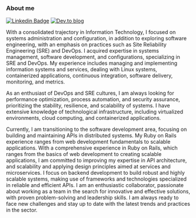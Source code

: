 ### About me
[![Linkedin Badge](https://img.shields.io/badge/-LinkedIn-blue?style=flat-square&logo=Linkedin&logoColor=white&link=https://www.linkedin.com/in/fabianosantosflorentino/)](https://www.linkedin.com/in/fabianosantosflorentino/)
[![Dev.to blog](https://img.shields.io/badge/dev.to-0A0A0A?style=for-the-badge&logo=dev.to&logoColor=white&link=https://dev.to/fabianoflorentino)](https://dev.to/fabianoflorentino)
<!--
**fabianoflorentino/fabianoflorentino** is a ✨ _special_ ✨ repository because its `README.md` (this file) appears on your GitHub profile.

Here are some ideas to get you started:

- 🔭 I’m currently working on ...
- 🌱 I’m currently learning ...
- 👯 I’m looking to collaborate on ...
- 🤔 I’m looking for help with ...
- 💬 Ask me about ...
- 📫 How to reach me: ...
- 😄 Pronouns: ...
- ⚡ Fun fact: ...
-->
With a consolidated trajectory in Information Technology, I focused on systems administration and configuration, in addition to exploring software engineering, with an emphasis on practices such as Site Reliability Engineering (SRE) and DevOps. I acquired expertise in systems management, software development, and configurations, specializing in SRE and DevOps. My experience includes managing and implementing information systems and services, dealing with Linux systems, containerized applications, continuous integration, software delivery, monitoring, and metrics.

As an enthusiast of DevOps and SRE cultures, I am always looking for performance optimization, process automation, and security assurance, prioritizing the stability, resilience, and scalability of systems. I have extensive knowledge of technological infrastructure, including virtualized environments, cloud computing, and containerized applications.

Currently, I am transitioning to the software development area, focusing on building and maintaining APIs in distributed systems. My Ruby on Rails experience ranges from web development fundamentals to scalable applications. With a comprehensive experience in Ruby on Rails, which ranges from the basics of web development to creating scalable applications, I am committed to improving my expertise in API architecture, and scalability and applying design principles aimed at services and microservices. I focus on backend development to build robust and highly scalable systems, making use of frameworks and technologies specialized in reliable and efficient APIs. I am an enthusiastic collaborator, passionate about working as a team in the search for innovative and effective solutions, with proven problem-solving and leadership skills. I am always ready to face new challenges and stay up to date with the latest trends and practices in the sector.
